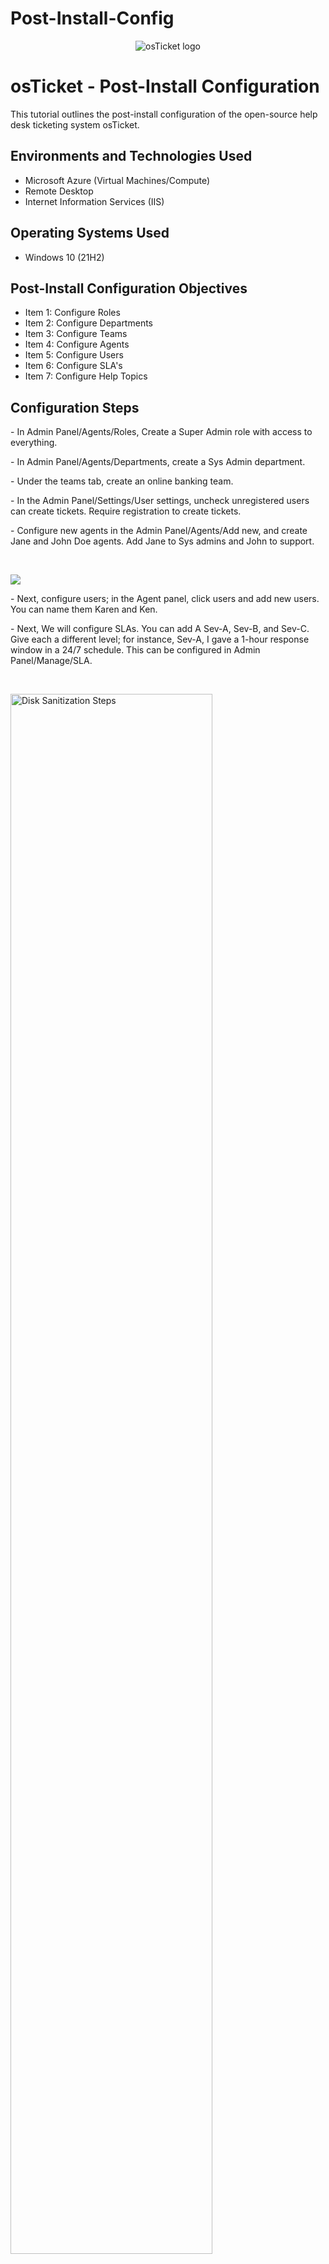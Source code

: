 # Post-Install-Config
<p align="center">
<img src="https://i.imgur.com/Clzj7Xs.png" alt="osTicket logo"/>
</p>

<h1>osTicket - Post-Install Configuration</h1>
This tutorial outlines the post-install configuration of the open-source help desk ticketing system osTicket.<br />


<h2>Environments and Technologies Used</h2>

- Microsoft Azure (Virtual Machines/Compute)
- Remote Desktop
- Internet Information Services (IIS)

<h2>Operating Systems Used </h2>

- Windows 10</b> (21H2)

<h2>Post-Install Configuration Objectives</h2>

- Item 1: Configure Roles
- Item 2: Configure Departments
- Item 3: Configure Teams 
- Item 4: Configure Agents
- Item 5: Configure Users
- Item 6: Configure SLA's
- Item 7: Configure Help Topics

<h2>Configuration Steps</h2>

<p>
- In Admin Panel/Agents/Roles, Create a Super Admin role with access to everything. 
</p>
<p>
- In Admin Panel/Agents/Departments, create a Sys Admin department. 
</p>
<p>
- Under the teams tab, create an online banking team. 
</p>
<p>
- In the Admin Panel/Settings/User settings, uncheck unregistered users can create tickets. Require registration to create tickets. 
</p>
<p>
- Configure new agents in the Admin Panel/Agents/Add new, and create Jane and John Doe agents. Add Jane to Sys admins and John to support. 
</p>
<br />

<p>
<img src="https://github.com/user-attachments/assets/4d8ed493-f191-4ef9-b549-1b7d0a0f7986"/>
</p>
<p>
- Next, configure users; in the Agent panel, click users and add new users. You can name them Karen and Ken. 
</p>
<p>
- Next, We will configure SLAs. You can add A Sev-A, Sev-B, and Sev-C. Give each a different level; for instance, Sev-A, I gave a 1-hour response window in a 24/7 schedule. This can be configured in Admin Panel/Manage/SLA. 
</p>
<br />

<p>
<img src="https://i.imgur.com/DJmEXEB.png" height="80%" width="80%" alt="Disk Sanitization Steps"/>
</p>
<p> 
- Next, I configured help topics and added several, including a business-critical outage help topic, a personal computer issues help topic, an equipment reset help topic, a password reset help topic, and an "other" help topic. Help topics can be configured in the Admin Panel/Manage/Help topics. 
</p>
<br />
